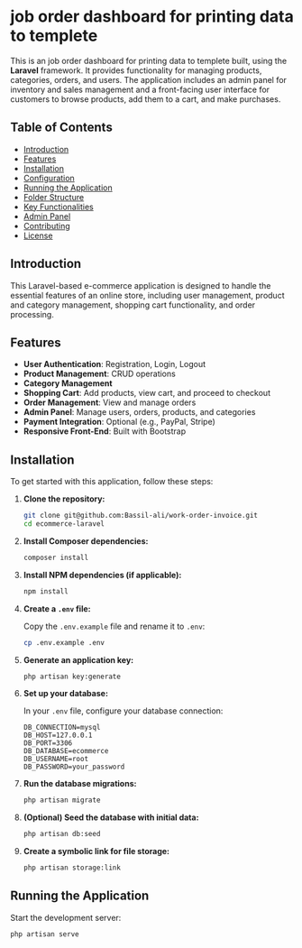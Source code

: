 # job order dashboard for printing data to templete

This is an job order dashboard for printing data to templete built, using the **Laravel** framework. It provides functionality for managing products, categories, orders, and users. The application includes an admin panel for inventory and sales management and a front-facing user interface for customers to browse products, add them to a cart, and make purchases.

## Table of Contents

- [Introduction](#introduction)
- [Features](#features)
- [Installation](#installation)
- [Configuration](#configuration)
- [Running the Application](#running-the-application)
- [Folder Structure](#folder-structure)
- [Key Functionalities](#key-functionalities)
- [Admin Panel](#admin-panel)
- [Contributing](#contributing)
- [License](#license)

## Introduction

This Laravel-based e-commerce application is designed to handle the essential features of an online store, including user management, product and category management, shopping cart functionality, and order processing.

## Features

- **User Authentication**: Registration, Login, Logout
- **Product Management**: CRUD operations
- **Category Management**
- **Shopping Cart**: Add products, view cart, and proceed to checkout
- **Order Management**: View and manage orders
- **Admin Panel**: Manage users, orders, products, and categories
- **Payment Integration**: Optional (e.g., PayPal, Stripe)
- **Responsive Front-End**: Built with Bootstrap

## Installation

To get started with this application, follow these steps:

1. **Clone the repository:**

    ```bash
    git clone git@github.com:Bassil-ali/work-order-invoice.git
    cd ecommerce-laravel
    ```

2. **Install Composer dependencies:**

    ```bash
    composer install
    ```

3. **Install NPM dependencies (if applicable):**

    ```bash
    npm install
    ```

4. **Create a `.env` file:**

    Copy the `.env.example` file and rename it to `.env`:

    ```bash
    cp .env.example .env
    ```

5. **Generate an application key:**

    ```bash
    php artisan key:generate
    ```

6. **Set up your database:**

    In your `.env` file, configure your database connection:

    ```env
    DB_CONNECTION=mysql
    DB_HOST=127.0.0.1
    DB_PORT=3306
    DB_DATABASE=ecommerce
    DB_USERNAME=root
    DB_PASSWORD=your_password
    ```

7. **Run the database migrations:**

    ```bash
    php artisan migrate
    ```

8. **(Optional) Seed the database with initial data:**

    ```bash
    php artisan db:seed
    ```

9. **Create a symbolic link for file storage:**

    ```bash
    php artisan storage:link
    ```


## Running the Application

Start the development server:

```bash
php artisan serve
